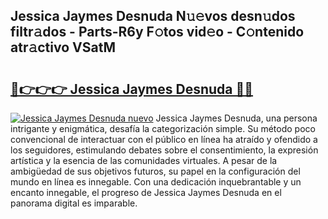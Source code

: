 ## Jessica Jaymes Desnuda N𝚞𝚎vos desn𝚞dos filtr𝚊dos - Parts-R6y F𝚘tos vid𝚎o - C𝚘ntenido atr𝚊ctivo VSatM

# <h2><a href="http://mb3s9d.tromn.icu/?c=Jessica+Jaymes+Desnuda">🔗👉👉👉 Jessica Jaymes Desnuda 🔗🔗</a></h2>

[![Jessica Jaymes Desnuda nuevo](https://i.imgur.com/pEAQMta.gif)](http://mb3s9d.tromn.icu/?c=Jessica+Jaymes+Desnuda)
Jessica Jaymes Desnuda, una persona intrigante y enigmática, desafía la categorización simple. Su método poco convencional de interactuar con el público en línea ha atraído y ofendido a los seguidores, estimulando debates sobre el consentimiento, la expresión artística y la esencia de las comunidades virtuales. A pesar de la ambigüedad de sus objetivos futuros, su papel en la configuración del mundo en línea es innegable. Con una dedicación inquebrantable y un encanto innegable, el progreso de Jessica Jaymes Desnuda en el panorama digital es imparable.

